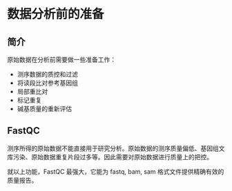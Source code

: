 # 数据分析前的准备

## 简介

原始数据在分析前需要做一些准备工作：

- 测序数据的质控和过滤
- 将读段比对参考基因组
- 局部重比对
- 标记重复
- 碱基质量的重新评估

## FastQC

测序所得的原始数据不能直接用于研究分析。原始数据的测序质量偏低、基因组文库污染、原始数据重复片段过多等。因此需要对原始数据进行质量上的把控。

就以上功能，FastQC 最强大，它能为 fastq, bam, sam 格式文件提供精确有效的质量报告。

